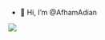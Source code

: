 - 👋 Hi, I’m @AfhamAdian

![](https://komarev.com/ghpvc/?username=AfhamAdian&color=green)

<!---
AfhamAdian/AfhamAdian is a ✨ special ✨ repository because its `README.md` (this file) appears on your GitHub profile.
You can click the Preview link to take a look at your changes.
--->
